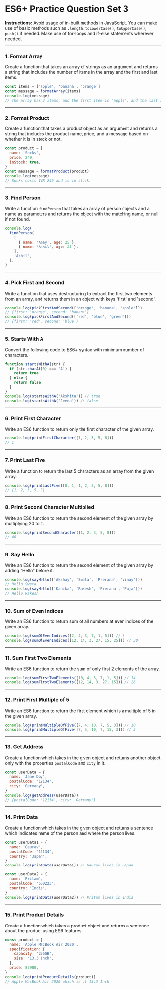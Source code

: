 # ES6+ Practice Question Set 3

**Instructions:** Avoid usage of in-built methods in JavaScript. You can make use of basic methods such as `.length`, `toLowerCase()`, `toUpperCase()`, `push()` if needed. Make use of for-loops and if-else statements wherever needed.

---

### 1. Format Array
Create a function that takes an array of strings as an argument and returns a string that includes the number of items in the array and the first and last items.
```js
const items = ['apple', 'banana', 'orange']
const message = formatArray(items)
console.log(message)
// The array has 3 items, and the first item is "apple", and the last item is "orange".
```

---

### 2. Format Product
Create a function that takes a product object as an argument and returns a string that includes the product name, price, and a message based on whether it is in stock or not.
```js
const product = {
  name: 'Socks',
  price: 249,
  inStock: true,
}
const message = formatProduct(product)
console.log(message)
// Socks costs INR 249 and is in stock.
```

---

### 3. Find Person
Write a function `findPerson` that takes an array of person objects and a name as parameters and returns the object with the matching name, or null if not found.
```js
console.log(
  findPerson(
    [
      { name: 'Amay', age: 25 },
      { name: 'Akhil', age: 25 },
    ],
    'Akhil',
  ),
)
```

---

### 4. Pick First and Second
Write a function that uses destructuring to extract the first two elements from an array, and returns them in an object with keys 'first' and 'second'.
```js
console.log(pickFirstAndSecond(['orange', 'banana', 'apple']))
// {first: 'orange', second: 'banana'}
console.log(pickFirstAndSecond(['red', 'blue', 'green']))
// {first: 'red', second: 'blue'}
```

---

### 5. Starts With A
Convert the following code to ES6+ syntax with minimum number of characters.
```js
function startsWithA(str) {
  if (str.charAt(0) === 'A') {
    return true
  } else {
    return false
  }
}
console.log(startsWithA('Akshita')) // true
console.log(startsWithA('Jeena')) // false
```

---

### 6. Print First Character
Write an ES6 function to return only the first character of the given array.
```js
console.log(printFirstCharacter([1, 2, 3, 5, 8]))
// 1
```

---

### 7. Print Last Five
Write a function to return the last 5 characters as an array from the given array.
```js
console.log(printLastFive([0, 1, 1, 2, 3, 5, 8]))
// [1, 2, 3, 5, 8]
```

---

### 8. Print Second Character Multiplied
Write an ES6 function to return the second element of the given array by multiplying 20 to it.
```js
console.log(printSecondCharacter([1, 2, 3, 5, 8]))
// 40
```

---

### 9. Say Hello
Write an ES6 function to return the second element of the given array by adding “Hello” before it.
```js
console.log(sayHello(['Akshay', 'Sweta', 'Prerana', 'Vinay']))
// Hello Sweta
console.log(sayHello(['Kanika', 'Rakesh', 'Prerana', 'Puja']))
// Hello Rakesh
```

---

### 10. Sum of Even Indices
Write an ES6 function to return sum of all numbers at even indices of the given array.
```js
console.log(sumOfEvenIndices([2, 4, 3, 7, 1, 5])) // 6
console.log(sumOfEvenIndices([12, 14, 3, 27, 15, 25])) // 30
```

---

### 11. Sum First Two Elements
Write an ES6 function to return the sum of only first 2 elements of the array.
```js
console.log(sumFirstTwoElements([10, 4, 3, 7, 1, 5])) // 14
console.log(sumFirstTwoElements([12, 14, 3, 27, 15])) // 26
```

---

### 12. Print First Multiple of 5
Write an ES6 function to return the first element which is a multiple of 5 in the given array.
```js
console.log(printMultipleOfFive([7, 4, 10, 7, 5, 3])) // 10
console.log(printMultipleOfFive([7, 5, 10, 7, 15, 3])) // 5
```

---

### 13. Get Address
Create a function which takes in the given object and returns another object only with the properties `postalCode` and `city` in it.
```js
const userData = {
  name: 'Jane Doy',
  postalCode: '12134',
  city: 'Germany',
}
console.log(getAddress(userData))
// {postalCode: '12134', city: 'Germany'}
```

---

### 14. Print Data
Create a function which takes in the given object and returns a sentence which indicates name of the person and where the person lives.
```js
const userData1 = {
  name: 'Gaurav',
  postalCode: '12134',
  country: 'Japan',
}
console.log(printData(userData1)) // Gaurav lives in Japan

const userData2 = {
  name: 'Pritam',
  postalCode: '560223',
  country: 'India',
}
console.log(printData(userData2)) // Pritam lives in India
```

---

### 15. Print Product Details
Create a function which takes a product object and returns a sentence about the product using ES6 features.
```js
const product = {
  name: 'Apple MacBook Air 2020',
  specification: {
    capacity: '256GB',
    size: '13.3 Inch',
  },
  price: 82900,
}
console.log(printProductDetails(product))
// Apple MacBook Air 2020 which is of 13.3 Inch
```
